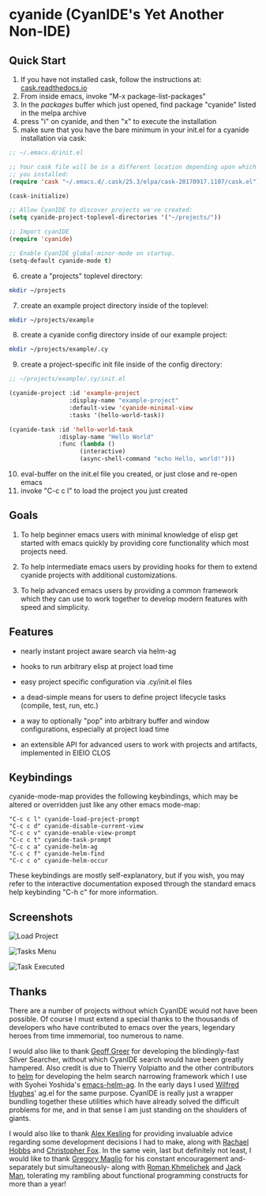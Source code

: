 # cyanide (CyanIDE's Yet Another Non-IDE)

## Quick Start

1) If you have not installed cask, follow the instructions at:
   [cask.readthedocs.io](https://cask.readthedocs.io/en/latest/guide/installation.html)
2) From inside emacs, invoke "M-x package-list-packages"
3) In the *packages* buffer which just opened, find package "cyanide" listed in
   the melpa archive
4) press "i" on cyanide, and then "x" to execute the installation
5) make sure that you have the bare minimum in your init.el for a cyanide
   installation via cask:

```lisp
;; ~/.emacs.d/init.el

;; Your cask file will be in a different location depending upon which version
;; you installed:
(require 'cask "~/.emacs.d/.cask/25.3/elpa/cask-20170917.1107/cask.el")

(cask-initialize)

;; Allow CyanIDE to discover projects we've created:
(setq cyanide-project-toplevel-directories '("~/projects/"))

;; Import cyanIDE
(require 'cyanide)

;; Enable CyanIDE global-minor-mode on startup.
(setq-default cyanide-mode t)
```

6) create a "projects" toplevel directory:

```bash
mkdir ~/projects
```

7) create an example project directory inside of the toplevel:

```bash
mkdir ~/projects/example
```

8) create a cyanide config directory inside of our example project:

```bash
mkdir ~/projects/example/.cy
```

9) create a project-specific init file inside of the config directory:

```lisp
;; ~/projects/example/.cy/init.el

(cyanide-project :id 'example-project
                 :display-name "example-project"
                 :default-view 'cyanide-minimal-view
                 :tasks '(hello-world-task))

(cyanide-task :id 'hello-world-task
              :display-name "Hello World"
              :func (lambda ()
                    (interactive)
                    (async-shell-command "echo Hello, world!")))
```

10) eval-buffer on the init.el file you created, or just close and re-open emacs
11) invoke "C-c c l" to load the project you just created

## Goals

1) To help beginner emacs users with minimal knowledge of elisp get started
   with emacs quickly by providing core functionality which most projects need.

2) To help intermediate emacs users by providing hooks for them to extend
   cyanide projects with additional customizations.

3) To help advanced emacs users by providing a common framework which they can
   use to work together to develop modern features with speed and simplicity.

## Features

* nearly instant project aware search via helm-ag

* hooks to run arbitrary elisp at project load time

* easy project specific configuration via .cy/init.el files

* a dead-simple means for users to define project lifecycle tasks (compile,
  test, run, etc.)

* a way to optionally "pop" into arbitrary buffer and window configurations,
  especially at project load time

* an extensible API for advanced users to work with projects and artifacts,
  implemented in EIEIO CLOS

## Keybindings

cyanide-mode-map provides the following keybindings, which may be altered or
overridden just like any other emacs mode-map:

```
"C-c c l" cyanide-load-project-prompt
"C-c c d" cyanide-disable-current-view
"C-c c v" cyanide-enable-view-prompt
"C-c c t" cyanide-task-prompt
"C-c c a" cyanide-helm-ag
"C-c c f" cyanide-helm-find
"C-c c o" cyanide-helm-occur
```

These keybindings are mostly self-explanatory, but if you wish, you may refer to
the interactive documentation exposed through the standard emacs help keybinding
"C-h c" for more information.

## Screenshots

![Load Project](https://i.imgur.com/z14mLs8.png "Load Project Prompt")

![Tasks Menu](https://i.imgur.com/76YKADT.png "Tasks Menu")

![Task Executed](https://i.imgur.com/IrLEIWF.png "Task Executed")

## Thanks

There are a number of projects without which CyanIDE would not have been
possible. Of course I must extend a special thanks to the thousands of
developers who have contributed to emacs over the years, legendary heroes from
time immemorial, too numerous to name.

I would also like to thank [Geoff Greer](https://github.com/ggreer) for
developing the blindingly-fast Silver Searcher, without which CyanIDE search
would have been greatly hampered. Also credit is due to Thierry Volpiatto and
the other contributors to [helm](https://emacs-helm.github.io/helm/) for
developing the helm search narrowing framework which I use with Syohei Yoshida's
[emacs-helm-ag](https://github.com/syohex/emacs-helm-ag). In the early days I
used [Wilfred Hughes](https://github.com/Wilfred)' ag.el for the same
purpose. CyanIDE is really just a wrapper bundling together these utilities
which have already solved the difficult problems for me, and in that sense I am
just standing on the shoulders of giants.

I would also like to thank [Alex Kesling](https://github.com/akesling) for
providing invaluable advice regarding some development decisions I had to make,
along with [Rachael Hobbs](https://github.com/rahobbs) and [Christopher
Fox](https://github.com/cdfox). In the same vein, last but definitely not least,
I would like to thank [Gregory Maglio](https://github.com/gmaglio) for his
constant encouragement and- separately but simultaneously- along with [Roman
Khmelichek](https://github.com/rkhmelichek) and [Jack
Man](https://github.com/jdotman), tolerating my rambling about functional
programming constructs for more than a year!
